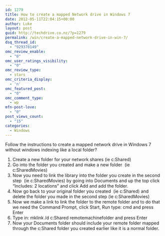 ```yaml
---
id: 1279
title: How to create a mapped Network drive in Windows 7
date: 2012-05-11T22:04:15+00:00
author: Luke
layout: post
guid: http://techdrive.co.nz/?p=1279
permalink: /win/create-a-mapped-network-drive-in-win-7/
dsq_thread_id:
  - "929370149"
omc_review_enable:
  - "0"
omc_user_ratings_visibility:
  - "0"
omc_review_type:
  - stars
omc_criteria_display:
  - 'n'
omc_featured_post:
  - "0"
omc_comment_type:
  - wp
mfn-post-love:
  - "0"
post_views_count:
  - "15"
categories:
  - Windows
---
```

Follow the instructions to create a mapped network drive in Windows 7 without windows indexing like a local folder?

  1. Create a new folder for your network shares (ie c:Shared)
  2. Go into the folder you created and make a new folder  (ie c:SharedMovies)
  3. Now you need to link the library into the folder you create in the second step  (ie c:SharedMovies) by going into Documents and up the top click &#8220;Includes: 2 locations&#8221; and click Add and add the folder.
  4. Now go back to your original folder you created  (ie c:Shared) and delete the folder you made in the second step (ie c:SharedMovies)
  5. Now we make a link to link the folder to the remote folder and to do that we need the Command Prompt, click Start, Run type: cmd and press Enter
  6. Type in: mklink /d c:Shared remotemachinefolder and press Enter
  7. Now your Documents folder should include your remote folder mapped through the c:Shared folder you created earlier like it is a normal folder.